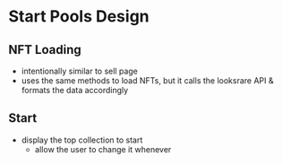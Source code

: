 # Start Pools Design

## NFT Loading
- intentionally similar to sell page
- uses the same methods to load NFTs, but it calls the looksrare API & formats the data accordingly

## Start
- display the top collection to start
    - allow the user to change it whenever
